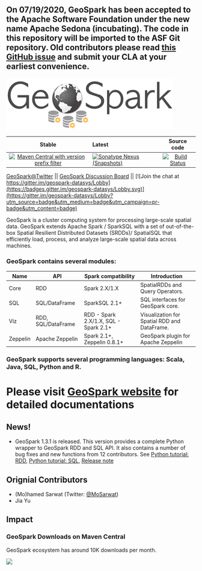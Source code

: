 ## On 07/19/2020, GeoSpark has been accepted to the Apache Software Foundation under the new name Apache Sedona (incubating). The code in this repository will be imported to the ASF Git repository. Old contributors please read [this GitHub issue](https://github.com/DataSystemsLab/GeoSpark/issues/391#issuecomment-660855207) and submit your CLA at your earliest convenience.

![GeoSpark Logo](https://github.com/DataSystemsLab/GeoSpark/blob/master/GeoSpark_logo.png?raw=true)

|     Stable    | Latest | Source code|
|:-------------:|:------|:------:|
|[![Maven Central with version prefix filter](https://img.shields.io/maven-central/v/org.datasyslab/geospark.svg)](http://datasystemslab.github.io/GeoSpark/download/GeoSpark-All-Modules-Maven-Central-Coordinates/) | [![Sonatype Nexus (Snapshots)](https://img.shields.io/nexus/s/https/oss.sonatype.org/org.datasyslab/geospark.svg)](http://datasystemslab.github.io/GeoSpark/download/GeoSpark-All-Modules-Maven-Central-Coordinates/) | [![Build Status](https://travis-ci.org/DataSystemsLab/GeoSpark.svg?branch=master)](https://travis-ci.org/DataSystemsLab/GeoSpark)|

[GeoSpark@Twitter](https://twitter.com/GeoSpark_ASU) || [GeoSpark Discussion Board](https://groups.google.com/forum/#!forum/geospark-discussion-board) || [![Join the chat at https://gitter.im/geospark-datasys/Lobby](https://badges.gitter.im/geospark-datasys/Lobby.svg)](https://gitter.im/geospark-datasys/Lobby?utm_source=badge&utm_medium=badge&utm_campaign=pr-badge&utm_content=badge)

GeoSpark is a cluster computing system for processing large-scale spatial data. GeoSpark extends Apache Spark / SparkSQL with a set of out-of-the-box Spatial Resilient Distributed Datasets (SRDDs)/ SpatialSQL that efficiently load, process, and analyze large-scale spatial data across machines.

### GeoSpark contains several modules:

| Name  |  API |  Spark compatibility|Introduction|
|---|---|---|---|
|Core  | RDD  | Spark 2.X/1.X  |SpatialRDDs and Query Operators. |
|SQL  | SQL/DataFrame  | SparkSQL 2.1+ |SQL interfaces for GeoSpark core.|
|Viz |  RDD, SQL/DataFrame | RDD - Spark 2.X/1.X, SQL - Spark 2.1+|Visualization for Spatial RDD and DataFrame.|
|Zeppelin |  Apache Zeppelin | Spark 2.1+, Zeppelin 0.8.1+|GeoSpark plugin for Apache Zeppelin|

### GeoSpark supports several programming languages: Scala, Java, SQL, Python and R.

# Please visit [GeoSpark website](http://datasystemslab.github.io/GeoSpark/) for detailed documentations

## News!
* GeoSpark 1.3.1 is released. This version provides a complete Python wrapper to GeoSpark RDD and SQL API. It also contains a number of bug fixes and new functions from 12 contributors. See [Python tutorial: RDD](https://datasystemslab.github.io/GeoSpark/tutorial/geospark-core-python/), [Python tutorial: SQL](https://datasystemslab.github.io/GeoSpark/tutorial/geospark-sql-python/), [Release note](https://datasystemslab.github.io/GeoSpark/download/GeoSpark-All-Modules-Release-notes/)

## Orignial Contributors
* (Mo)hamed Sarwat (Twitter: [@MoSarwat](https://twitter.com/MoSarwat))
* Jia Yu

## Impact

### GeoSpark Downloads on Maven Central

GeoSpark ecosystem has around 10K downloads per month.

<img src="docs/image/geospark-stat.png" width="500"/>
